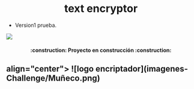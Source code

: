 <h1 align="center"> text encryptor</h1>

- Version1 prueba.

<p align="left">
   <img src="https://img.shields.io/badge/STATUS-EN%20DESAROLLO-green">
 </p>

<h4 align="center">
  :construction: Proyecto en construcción :construction:
</h4>

<h2> align="center">
![logo encriptador](imagenes-Challenge/Muñeco.png)
</h2>
